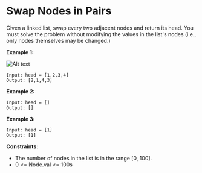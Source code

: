 # Swap Nodes in Pairs

Given a linked list, swap every two adjacent nodes and return its head.
You must solve the problem without modifying the values in the list's
nodes (i.e., only nodes themselves may be changed.)

**Example 1:**

![Alt text](./diagram.jpg.jpg)

    Input: head = [1,2,3,4]
    Output: [2,1,4,3]

**Example 2:**

    Input: head = []
    Output: []

**Example 3:**

    Input: head = [1]
    Output: [1]

**Constraints:**

- The number of nodes in the list is in the range [0, 100].
- 0 <= Node.val <= 100s
